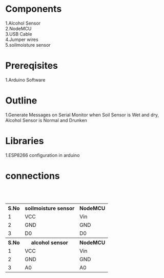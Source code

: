# Components
1.Alcohol Sensor<br>
2.NodeMCU<br>
3.USB Cable<br>
4.Jumper wires<br>
5.soilmoisture sensor

# Prereqisites
1.Arduino Software


# Outline
1.Generate Messages on Serial Monitor when Soil Sensor is Wet and dry, Alcohol Sensor is Normal and Drunken

# Libraries

1.ESP8266 configuration in arduino<br>

# connections
<table>
  <tr>
    <th>S.No</th>
    <th>soilmoisture sensor</th>
    <th>NodeMCU</th>
  </tr>
  <tr>
    <td>1</td>
    <td>VCC</td>
    <td>Vin</td>
  </tr>
  <tr>
    <td>2</td>
    <td>GND</td>
    <td>GND</td>
  </tr>
  <tr>
    <td>3</td>
    <td>D0</td>
    <td>D0</td>
  </tr>
  <br>
   <tr>
    <th>S.No</th>
    <th>alcohol sensor</th>
    <th>NodeMCU</th>
  </tr>
  <tr>
    <td>1</td>
    <td>VCC</td>
    <td>Vin</td>
  </tr>
  <tr>
    <td>2</td>
    <td>GND</td>
    <td>GND</td>
  </tr>
  <tr>
    <td>3</td>
    <td>A0</td>
    <td>A0</td>
  </tr>
  </table>
